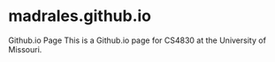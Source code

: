 # madrales.github.io
Github.io Page
This is a Github.io page for CS4830 at the University of Missouri.
